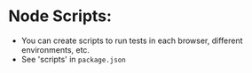 # Node Scripts:

- You can create scripts to run tests in each browser, different environments, etc.
- See 'scripts' in `package.json`
